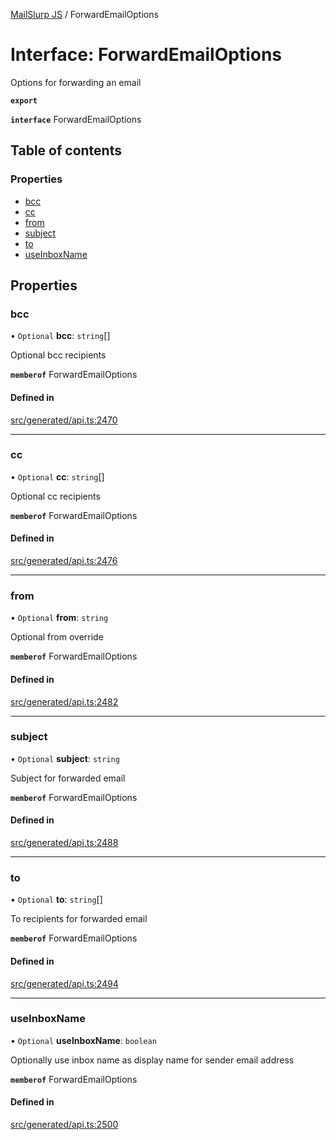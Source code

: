 [MailSlurp JS](../README.md) / ForwardEmailOptions

# Interface: ForwardEmailOptions

Options for forwarding an email

**`export`**

**`interface`** ForwardEmailOptions

## Table of contents

### Properties

- [bcc](ForwardEmailOptions.md#bcc)
- [cc](ForwardEmailOptions.md#cc)
- [from](ForwardEmailOptions.md#from)
- [subject](ForwardEmailOptions.md#subject)
- [to](ForwardEmailOptions.md#to)
- [useInboxName](ForwardEmailOptions.md#useinboxname)

## Properties

### bcc

• `Optional` **bcc**: `string`[]

Optional bcc recipients

**`memberof`** ForwardEmailOptions

#### Defined in

[src/generated/api.ts:2470](https://github.com/mailslurp/mailslurp-client/blob/8c02983/src/generated/api.ts#L2470)

___

### cc

• `Optional` **cc**: `string`[]

Optional cc recipients

**`memberof`** ForwardEmailOptions

#### Defined in

[src/generated/api.ts:2476](https://github.com/mailslurp/mailslurp-client/blob/8c02983/src/generated/api.ts#L2476)

___

### from

• `Optional` **from**: `string`

Optional from override

**`memberof`** ForwardEmailOptions

#### Defined in

[src/generated/api.ts:2482](https://github.com/mailslurp/mailslurp-client/blob/8c02983/src/generated/api.ts#L2482)

___

### subject

• `Optional` **subject**: `string`

Subject for forwarded email

**`memberof`** ForwardEmailOptions

#### Defined in

[src/generated/api.ts:2488](https://github.com/mailslurp/mailslurp-client/blob/8c02983/src/generated/api.ts#L2488)

___

### to

• `Optional` **to**: `string`[]

To recipients for forwarded email

**`memberof`** ForwardEmailOptions

#### Defined in

[src/generated/api.ts:2494](https://github.com/mailslurp/mailslurp-client/blob/8c02983/src/generated/api.ts#L2494)

___

### useInboxName

• `Optional` **useInboxName**: `boolean`

Optionally use inbox name as display name for sender email address

**`memberof`** ForwardEmailOptions

#### Defined in

[src/generated/api.ts:2500](https://github.com/mailslurp/mailslurp-client/blob/8c02983/src/generated/api.ts#L2500)
